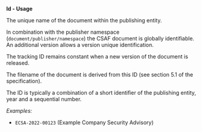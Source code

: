 **Id - Usage**

The unique name of the document within the publishing entity.

In combination with the publisher namespace (`document/publisher/namespace`) the CSAF document is globally identifiable.
An additional version allows a version unique identification.

The tracking ID remains constant when a new version of the document is released.

The filename of the document is derived from this ID (see section 5.1 of the specification).

The ID is typically a combination of a short identifier of the publishing entity, year and a sequential number.

*Examples:*

* `ECSA-2022-00123` (Example Company Security Advisory)
